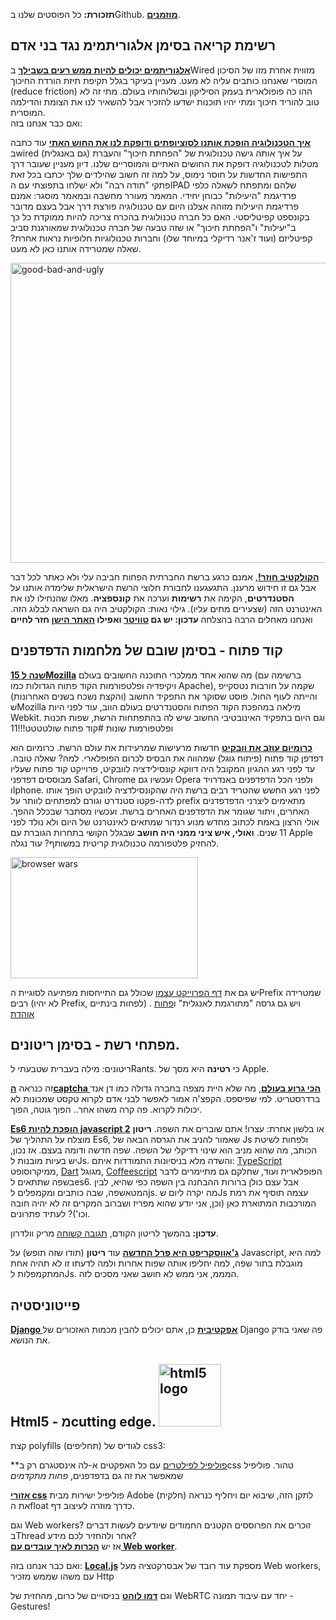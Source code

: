 **תזכורת:** כל הפוסטים שלנו בGithub. **[מוזמנים][1]**.

## רשימת קריאה בסימן אלגוריתמימ נגד בני אדם

**[אלגוריתמים יכולים להיות ממש רעים בשבילך][2]** בWired מזווית אחרת מזו של הסיכון המוסרי שאנחנו כותבים עליה לא מעט. מעניין בעיקר בגלל תקיפת תיזת הורדת החיכוך (reduce friction) ההו כה פופולארית בעמק הסיליקון ובשלוחותיו בעולם. מתי זה לא טוב להוריד חיכוך ומתי יהיו תוכנות ישדעו להזכיר אבל להשאיר לנו את הצומת והדילמה המוסרית.<br>ואם כבר אנחנו בזה:

**[איך הטכנולוגיה הופכת אותנו לסוציופתים ודופקת לנו את החוש האתי][3]** עוד כתבה בwired (גם באנגלית) על איך אותה גישה טכנולוגית של "הפחתת חיכוך" והעברת מטלות לטכנולוגיה דופקת את החושים האתיים והמוסריים שלנו. דיון מעניין שעובר דרך התפישות החדשות על חוסר נימוס, על למה זה חשוב שהילדים שלך יכתבו בכל זאת פתקי "תודה רבה" ולא ישלחו בתפוצתי עם הIPAD שלהם ומתפתח לשאלה כלפי פרדיגמת "היעילות" כבוחן יחידי. המאמר מעורר מחשבה ובמאמר מוסגר: אמנם פרדיגמת היעילות מזוהה אצלנו היום עם טכנולוגיה פורצת דרך אבל בעצם מדובר בקונספט קפיטליסטי. האם כל חברה טכנולוגית בהכרח צריכה להיות ממוקדת כל כך ב"יעילות" ו"הפחתת חיכוך" או שזה טבעה של חברה טכנולוגית שמאורגנת סביב קפיטליזם (ועוד ז'אנר רדיקלי במיוחד שלו) וחברות טכנולוגיות חלופיות נראות אחרת? שאלה שמטרידה אותנו כאן לא מעט.

[<img src="http://4p-tech.co.il/blog/wp-content/uploads/2013/04/good-bad-and-ugly.jpg" alt="good-bad-and-ugly" width="640" height="480" class="aligncenter size-full wp-image-1587" />][4]

**[הקולקטיב חוזר!][5]**, אמנם כרגע ברשת החברתית הפחות חביבה עלי ולא כאתר לכל דבר אבל גם זו חידוש מרענן. התגעגענו לחבורת חלוצי הרשת הישראלית שלימדה אותנו על **הסטנדרטים**, הקימה את **רשימות** וערכה את **קונספציה**. מאלו שהנחילו לנו את האינטרנט הזה (שצעירים מתים עליו). גילוי נאות: הקולקטיב היה גם השראה לבלוג הזה. ואנחנו מאחלים הרבה בהצלחה **עדכון: יש גם [טוויטר][6] ואפילו [האתר הישן][7] חזר לחיים**

## קוד פתוח - בסימן שובם של מלחמות הדפדפנים

**[15 שנה לMozilla][8]** מה שהוא אחד ממלכרי התוכנה החשובים בעולם (ברשימה עם ויקיפדיה ופלטפורמות הקוד פתוח הגדולות כמו Apache), שקמה על חורבות נטסקייפ והייתה לעוף החול. פוסט שסוקר את התפקיד החשוב (והקצת נשכח בשנים האחרונות) שMozilla מילאה במהפכת הקוד הפתוח והסטנדרטים בעולם הווב, עוד לפני היות Webkit. וגם היום בתפקיד האינובטיבי החשוב שיש לה בהתפתחות הרשת, שפות תכנות ופלטפורמות שונות #קוד פתוח שולטטטט!!!11

**[כרומיום עוזב את וובקיט][9]** חדשות מרעישות שמרעידות את עולם הרשת. כרומיום הוא דפדפן קוד פתוח (פיתוח גוגל) שמהווה את הבסיס לכרום הפופלארי. למה? שאלה טובה. עד לפני רגע ההגיון המקובל היה דווקא קונסילידציה לוובקיט, פרוייקט קוד פתוח שעליו מבוססים דפדפני Safari, Chrome ועכשיו גם Opera ולפני הכל הדפדפנים באנדרויד וIphone. לפני רגע החשש שהטריד רבים ברשת היה שהקונסילדציה לוובקיט הופך אותו לדה-פקטו סטנדרט וגורם למפתחים לוותר על prefix מתאימים ליצרני הדפדפדנים האחרים, ויתור שגומר את הדפדפנים האחרים ברשת. ועכשיו מסתבר שבכלל ההפך. אולי הרצון באמת לכתוב מחדש מנוע רנדור שמתאים לאינטרנט של היום ולא נולד לפני 11 שנים. **ואולי, איש ציני ממני היה חושב** שבגלל הקושי בתחרות הגוברת עם Apple להחזיק פלטפורמה טכנולוגית קריטית במשותף? עוד נגלה.

[<img src="http://4p-tech.co.il/blog/wp-content/uploads/2013/04/browser-wars-300x194.png" alt="browser wars" width="300" height="194" class="aligncenter size-medium wp-image-1588" />][10]

יש גם את [דף הפרוייקט עצמו][11] שכולל גם התייחסות מפתיעה לסוגיית הPrefix שמטרידה רבים (לא יהיו Prefix, לפחות בינתיים) . ויש גם גרסה "מתורגמת לאנגלית" ו[פחות אוהדת][12]

## מפתחי רשת - בסימן ריטונים.

ריטונים: מילה בעברית שטבעתי לRants. כי **רטינה** היא מסך של Apple.

זה כנראה **[הcaptcha הכי גרוע בעולם][13]**, מה שלא היית מצפה בחברה גדולה כמו דן אנד ברדרסטריט. למי שפיספס. הקפצ'ה אמור לאפשר לבני אדם לקרוא טקסט שמכונות לא יכולות לקרוא. פה קרה משהו אחר.. הפוך גוטה, הפוך.

**[Es6 הופכת להיות javascript 2][14]** או בלשון אחרת: עצרו! אתם שוברים את השפה. **ריטון** מוצלח על התהליך של Es6, שאמור להניב את הגרסה הבאה של Js ולפחות לשיטת הכותב, מה שהוא מניב הוא שינוי רדיקלי של השפה. שפה חדשה ודומה בעצם. אז נכון, יש בעיות מובנות לJs. והשדה מלא בניסיונות התמודדות איתם: [TypeScript][15] ממיקרוסופט, [Dart][16] מגוגל, [Coffeescript][17] הפופלארית ועוד, שחלקם גם מתיימרים לדבר בשפה שתתאים לes6. אבל עצם כולן ברורות ההבחנה בין השפה כפי שהיא, לבין המטאשפה, שבה כותבים ומקמפלים לjs. מה יקרה ליום שJs עצמה תוסיף את רמת המורכבות המתוארת כאן (וכן, אני יודע שהוא מפריז ושברוב המקרים זה לא יהיה חובה וכו')? לעתיד פתרונים.

**עדכון:** בהמשך לריטון הקודם, [תגובה קשוחה][18] מריק וולדרון.

**[ג'אווסקריפט היא פרל החדשה][19]** עוד **ריטון** (תודו שזה תופש) על Javascript, למה היא מוגבלת בתור שפה, למה יחליפו אותה שפות אחרות ולמה לדעתו זו לא תהיה אחת המתקמפלות לJs. המממ, אני ממש לא חושב שאני מסכים לזה.

## פייטוניסטיה

**[Django אפקטיבית][20]** כן, אתם יכולים להבין מכמות האזכורים של Django פה שאני בודק את הנושא.

## Html5 - מcutting edge. <img src="http://4p-tech.co.il/blog/wp-content/uploads/2012/01/HTML5_Logo_256-150x150.png" alt="html5 logo" width="100" height="100" class="alignleft size-thumbnail wp-image-335" />

קצת polyfills (תחליפים) לגודיס של css3:

**[פוליפיל לפילטרים][21] עם כל האפקטים א-לה אינסטגרם רק בcss טהור. פוליפיל שמאפשר את זה גם בדפדפנים, *פחות מתקדמים*

**[אזורי css][22]** פוליפיל ישירות מבית Adobe לתקן הזה, שיבוא יום ויחליף כנראה (חלקית) את הfloat כדרך מוזרה לעיצוב דף.

וגם Web workers? זוכרים את הפרוססים הקטנים החמודים שיודעים לעשות דברים בThread אחר ולהחזיר לכם מידע?<br>אז יש **[הכרות לאיך עובדים עם Web worker][23]**.

ואם כבר אנחנו בזה: **[Local.js][24]** מספקת עוד רובד של אבסרקטציה מעל Web workers, עם משהו שממש מזכיר Http

וגם **[דמו לוהט][25]** בניסויים של כרום, מהחזית של WebRTC יחד עם עיבוד תמונה - Gestures!

 [1]: https://github.com/alonisser/4p-tech_blog
 [2]: http://www.wired.com/opinion/2013/03/clive-thompson-2104/
 [3]: http://www.wired.com/opinion/2013/03/digital-natives-etiquette-be-damned/
 [4]: http://4p-tech.co.il/blog/wp-content/uploads/2013/04/good-bad-and-ugly.jpg
 [5]: https://www.facebook.com/thecollective.co.il
 [6]: https://twitter.com/TheCollectiveFB
 [7]: http://www.thecollective.co.il/
 [8]: https://blog.lizardwrangler.com/2013/04/02/15-years-of-a-better-web/
 [9]: http://blog.chromium.org/2013/04/blink-rendering-engine-for-chromium.html
 [10]: http://4p-tech.co.il/blog/wp-content/uploads/2013/04/browser-wars.png
 [11]: http://www.chromium.org/blink
 [12]: http://prng.net/blink-faq.html
 [13]: http://svedic.org/wp-content/uploads/2013/03/CaptureDNBCaptcha.png
 [14]: http://qfox.nl/weblog/282
 [15]: http://www.typescriptlang.org/
 [16]: http://www.dartlang.org/
 [17]: http://coffeescript.org/
 [18]: https://gist.github.com/rwldrn/5274178
 [19]: http://ocpsoft.org/opensource/javascript-is-the-new-perl/
 [20]: http://effectivedjango.com/
 [21]: https://github.com/Schepp/CSS-Filters-Polyfill
 [22]: http://adobe-webplatform.github.com/css-regions-polyfill/
 [23]: http://anders.janmyr.com/2013/02/web-workers.html
 [24]: http://grimwire.com/local/
 [25]: http://www.chromeexperiments.com/detail/gesture-based-revealjs/